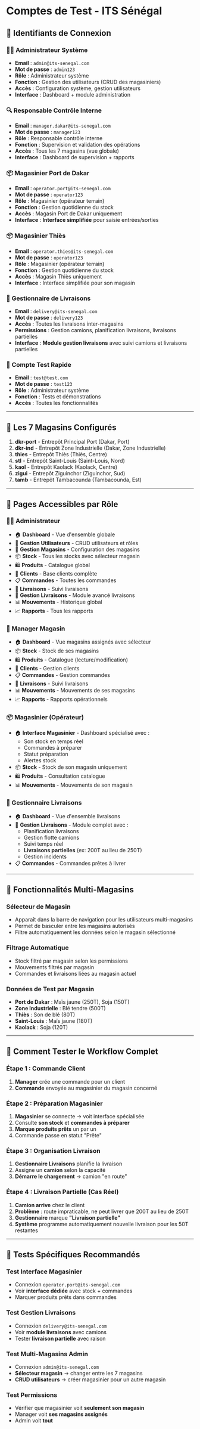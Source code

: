 # Comptes de Test - ITS Sénégal

## 🔐 Identifiants de Connexion

### 👨‍💼 **Administrateur Système**
- **Email** : `admin@its-senegal.com`
- **Mot de passe** : `admin123`
- **Rôle** : Administrateur système
- **Fonction** : Gestion des utilisateurs (CRUD des magasiniers)
- **Accès** : Configuration système, gestion utilisateurs
- **Interface** : Dashboard + module administration

### 🔍 **Responsable Contrôle Interne**
- **Email** : `manager.dakar@its-senegal.com`
- **Mot de passe** : `manager123`
- **Rôle** : Responsable contrôle interne
- **Fonction** : Supervision et validation des opérations
- **Accès** : Tous les 7 magasins (vue globale)
- **Interface** : Dashboard de supervision + rapports

### 📦 **Magasinier Port de Dakar**
- **Email** : `operator.port@its-senegal.com`
- **Mot de passe** : `operator123`
- **Rôle** : Magasinier (opérateur terrain)
- **Fonction** : Gestion quotidienne du stock
- **Accès** : Magasin Port de Dakar uniquement
- **Interface** : **Interface simplifiée** pour saisie entrées/sorties

### 📦 **Magasinier Thiès**
- **Email** : `operator.thies@its-senegal.com`
- **Mot de passe** : `operator123`
- **Rôle** : Magasinier (opérateur terrain)
- **Fonction** : Gestion quotidienne du stock
- **Accès** : Magasin Thiès uniquement
- **Interface** : Interface simplifiée pour son magasin

### 🚛 **Gestionnaire de Livraisons**
- **Email** : `delivery@its-senegal.com`
- **Mot de passe** : `delivery123`
- **Accès** : Toutes les livraisons inter-magasins
- **Permissions** : Gestion camions, planification livraisons, livraisons partielles
- **Interface** : **Module gestion livraisons** avec suivi camions et livraisons partielles

### 🧪 **Compte Test Rapide**
- **Email** : `test@test.com`
- **Mot de passe** : `test123`
- **Rôle** : Administrateur système
- **Fonction** : Tests et démonstrations
- **Accès** : Toutes les fonctionnalités

---

## 🏬 **Les 7 Magasins Configurés**

1. **dkr-port** - Entrepôt Principal Port (Dakar, Port)
2. **dkr-ind** - Entrepôt Zone Industrielle (Dakar, Zone Industrielle)
3. **thies** - Entrepôt Thiès (Thiès, Centre)
4. **stl** - Entrepôt Saint-Louis (Saint-Louis, Nord)
5. **kaol** - Entrepôt Kaolack (Kaolack, Centre)
6. **zigui** - Entrepôt Ziguinchor (Ziguinchor, Sud)
7. **tamb** - Entrepôt Tambacounda (Tambacounda, Est)

---

## 📱 **Pages Accessibles par Rôle**

### **👨‍💼 Administrateur**
- 🏠 **Dashboard** - Vue d'ensemble globale
- 👥 **Gestion Utilisateurs** - CRUD utilisateurs et rôles
- 🏢 **Gestion Magasins** - Configuration des magasins
- 📦 **Stock** - Tous les stocks avec sélecteur magasin
- 🛍️ **Produits** - Catalogue global
- 👥 **Clients** - Base clients complète
- 📋 **Commandes** - Toutes les commandes
- 🚚 **Livraisons** - Suivi livraisons
- 🚛 **Gestion Livraisons** - Module avancé livraisons
- 📊 **Mouvements** - Historique global
- 📈 **Rapports** - Tous les rapports

### **🏢 Manager Magasin**
- 🏠 **Dashboard** - Vue magasins assignés avec sélecteur
- 📦 **Stock** - Stock de ses magasins
- 🛍️ **Produits** - Catalogue (lecture/modification)
- 👥 **Clients** - Gestion clients
- 📋 **Commandes** - Gestion commandes
- 🚚 **Livraisons** - Suivi livraisons
- 📊 **Mouvements** - Mouvements de ses magasins
- 📈 **Rapports** - Rapports opérationnels

### **📦 Magasinier (Opérateur)**
- 🏠 **Interface Magasinier** - Dashboard spécialisé avec :
  - Son stock en temps réel
  - Commandes à préparer
  - Statut préparation
  - Alertes stock
- 📦 **Stock** - Stock de son magasin uniquement
- 🛍️ **Produits** - Consultation catalogue
- 📊 **Mouvements** - Mouvements de son magasin

### **🚛 Gestionnaire Livraisons**
- 🏠 **Dashboard** - Vue d'ensemble livraisons
- 🚛 **Gestion Livraisons** - Module complet avec :
  - Planification livraisons
  - Gestion flotte camions
  - Suivi temps réel
  - **Livraisons partielles** (ex: 200T au lieu de 250T)
  - Gestion incidents
- 📋 **Commandes** - Commandes prêtes à livrer

---

## 🔧 **Fonctionnalités Multi-Magasins**

### **Sélecteur de Magasin**
- Apparaît dans la barre de navigation pour les utilisateurs multi-magasins
- Permet de basculer entre les magasins autorisés
- Filtre automatiquement les données selon le magasin sélectionné

### **Filtrage Automatique**
- Stock filtré par magasin selon les permissions
- Mouvements filtrés par magasin
- Commandes et livraisons liées au magasin actuel

### **Données de Test par Magasin**
- **Port de Dakar** : Maïs jaune (250T), Soja (150T)
- **Zone Industrielle** : Blé tendre (500T)
- **Thiès** : Son de blé (80T)
- **Saint-Louis** : Maïs jaune (180T)
- **Kaolack** : Soja (120T)

---

## 🚀 **Comment Tester le Workflow Complet**

### **Étape 1 : Commande Client**
1. **Manager** crée une commande pour un client
2. **Commande** envoyée au magasinier du magasin concerné

### **Étape 2 : Préparation Magasinier**
1. **Magasinier** se connecte → voit interface spécialisée
2. Consulte **son stock** et **commandes à préparer**
3. **Marque produits prêts** un par un
4. Commande passe en statut "Prête"

### **Étape 3 : Organisation Livraison**
1. **Gestionnaire Livraisons** planifie la livraison
2. Assigne un **camion** selon la capacité
3. **Démarre le chargement** → camion "en route"

### **Étape 4 : Livraison Partielle (Cas Réel)**
1. **Camion arrive** chez le client
2. **Problème** : route impraticable, ne peut livrer que 200T au lieu de 250T
3. **Gestionnaire** marque **"Livraison partielle"**
4. **Système** programme automatiquement nouvelle livraison pour les 50T restantes

---

## 🧪 **Tests Spécifiques Recommandés**

### **Test Interface Magasinier**
- Connexion `operator.port@its-senegal.com`
- Voir **interface dédiée** avec stock + commandes
- Marquer produits prêts dans commandes

### **Test Gestion Livraisons**
- Connexion `delivery@its-senegal.com`
- Voir **module livraisons** avec camions
- Tester **livraison partielle** avec raison

### **Test Multi-Magasins Admin**
- Connexion `admin@its-senegal.com`
- **Sélecteur magasin** → changer entre les 7 magasins
- **CRUD utilisateurs** → créer magasinier pour un autre magasin

### **Test Permissions**
- Vérifier que magasinier voit **seulement son magasin**
- Manager voit **ses magasins assignés**
- Admin voit **tout**